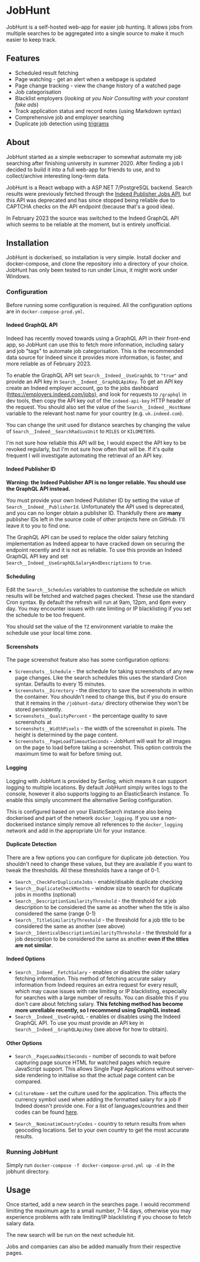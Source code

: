 # JobHunt
JobHunt is a self-hosted web-app for easier job hunting. It allows jobs from multiple searches to be aggregated into a single source to make it much easier to keep track.

## Features
- Scheduled result fetching
- Page watching - get an alert when a webpage is updated
- Page change tracking - view the change history of a watched page
- Job categorisation
- Blacklist employers (_looking at you Noir Consulting with your constant fake ads_)
- Track application status and record notes (using Markdown syntax)
- Comprehensive job and employer searching
- Duplicate job detection using [trigrams](https://www.postgresql.org/docs/current/pgtrgm.html)

## About
JobHunt started as a simple webscraper to somewhat automate my job searching after finishing university in summer 2020. After finding a job I decided to build it into a full web-app for friends to use, and to collect/archive interesting long-term data.

JobHunt is a React webapp with a ASP.NET 7/PostgreSQL backend. Search results were previously fetched through the [Indeed Publisher Jobs API](https://developer.indeed.com/docs/publisher-jobs/), but this API was deprecated and has since stopped being reliable due to CAPTCHA checks on the API endpoint (because that's a good idea).

In February 2023 the source was switched to the Indeed GraphQL API which seems to be reliable at the moment, but is entirely unofficial.

## Installation
JobHunt is dockerised, so installation is very simple. Install docker and docker-compose, and clone the repository into a directory of your choice. JobHunt has only been tested to run under Linux, it might work under Windows.

### Configuration
Before running some configuration is required. All the configuration options are in `docker-compose-prod.yml`.

#### Indeed GraphQL API
Indeed has recently moved towards using a GraphQL API in their front-end app, so JobHunt can use this to fetch more information, including salary and job "tags" to automate job categorisation. This is the recommended data source for Indeed since it provides more information, is faster, and more reliable as of February 2023.

To enable the GraphQL API set `Search__Indeed__UseGraphQL` to `"true"` and provide an API key in `Search__Indeed__GraphQLApiKey`. To get an API key create an Indeed employer account, go to the jobs dashboard (https://employers.indeed.com/jobs), and look for requests to `/graphql` in dev tools, then copy the API key out of the `indeed-api-key` HTTP header of the request. You should also set the value of the `Search__Indeed__HostName` variable to the relevant host name for your country (e.g. `uk.indeed.com`).

You can change the unit used for distance searches by changing the value of `Search__Indeed__SearchRadiusUnit` to `MILES` or `KILOMETERS`.

I'm not sure how reliable this API will be, I would expect the API key to be revoked regularly, but I'm not sure how often that will be. If it's quite frequent I will investigate automating the retrieval of an API key.

#### Indeed Publisher ID
**Warning: the Indeed Publisher API is no longer reliable. You should use the GraphQL API instead.**

You must provide your own Indeed Publisher ID by setting the value of `Search__Indeed__PublisherId`. Unfortunately the API used is deprecated, and you can no longer obtain a publisher ID. Thankfully there are **many** publisher IDs left in the source code of other projects here on GitHub. I'll leave it to you to find one.

The GraphQL API can be used to replace the older salary fetching implementation as Indeed appear to have cracked down on securing the endpoint recently and it is not as reliable. To use this provide an Indeed GraphQL API key and set `Search__Indeed__UseGraphQLSalaryAndDescriptions` to `true`.

#### Scheduling
Edit the `Search__Schedules` variables to customise the schedule on which results will be fetched and watched pages checked. These use the standard Cron syntax. By default the refresh will run at 9am, 12pm, and 6pm every day. You may encounter issues with rate limiting or IP blacklisting if you set the schedule to be too frequent.

You should set the value of the `TZ` environment variable to make the schedule use your local time zone.

#### Screenshots
The page screenshot feature also has some configuration options:
- `Screenshots__Schedule` - the schedule for taking screenshots of any new page changes. Like the search schedules this uses the standard Cron syntax. Defaults to every 15 minutes.
- `Screenshots__Directory` - the directory to save the screenshots in within the container. You shouldn't need to change this, but if you do ensure that it remains in the `/jobhunt-data/` directory otherwise they won't be stored persistently.
- `Screenshots__QualityPercent` - the percentage quality to save screenshots at
- `Screenshots__WidthPixels` - the width of the screenshot in pixels. The height is determined by the page content.
- `Screenshots__PageLoadTimeoutSeconds` - JobHunt will wait for all images on the page to load before taking a screenshot. This option controls the maximum time to wait for before timing out.

#### Logging
Logging with JobHunt is provided by Serilog, which means it can support logging to multiple locations. By default JobHunt simply writes logs to the console, however it also supports logging to an ElasticSearch instance. To enable this simply uncomment the alternative Serilog configuration.

This is configured based on your ElasticSearch instance also being dockerised and part of the network `docker_logging`. If you use a non-dockerised instance simply remove all references to the `docker_logging` network and add in the appropriate Uri for your instance.

#### Duplicate Detection
There are a few options you can configure for duplicate job detection. You shouldn't need to change these values, but they are available if you want to tweak the thresholds. All these thresholds have a range of 0-1.

- `Search__CheckForDuplicateJobs` - enable/disable duplicate checking
- `Search__DuplicateCheckMonths` - window size to search for duplicate jobs in months (optional)
- `Search__DescriptionSimilarityThreshold` - the threshold for a job description to be considered the same as another when the title is also considered the same (range 0-1)
- `Search__TitleSimilarityThreshold` - the threshold for a job title to be considered the same as another (see above)
- `Search__IdenticalDescriptionSimilarityThreshold` - the threshold for a job description to be considered the same as another **even if the titles are not similar**.

#### Indeed Options
- `Search__Indeed__FetchSalary` - enables or disables the older salary fetching information. This method of fetching accurate salary information from Indeed requires an extra request for every result, which may cause issues with rate limiting or IP blacklisting, especially for searches with a large number of results. You can disable this if you don't care about fetching salary. **This fetching method has become more unreliable recently, so I recommend using GraphQL instead**.
- `Search__Indeed__UseGraphQL` - enables or disables using the Indeed GraphQL API. To use you must provide an API key in `Search__Indeed__GraphQLApiKey` (see above for how to obtain).

#### Other Options
- `Search__PageLoadWaitSeconds` - number of seconds to wait before capturing page source HTML for watched pages which require JavaScript support. This allows Single Page Applications without server-side rendering to initialise so that the actual page content can be compared.
- `CultureName` - set the culture used for the application. This affects the currency symbol used when adding the formatted salary for a job if Indeed doesn't provide one. For a list of languages/countries and their codes can be found [here](https://docs.microsoft.com/en-us/openspecs/windows_protocols/ms-lcid/a9eac961-e77d-41a6-90a5-ce1a8b0cdb9c).

- `Search__NominatimCountryCodes` - country to return results from when geocoding locations. Set to your own country to get the most accurate results.

### Running JobHunt
Simply run `docker-compose -f docker-compose-prod.yml up -d` in the jobhunt directory.

## Usage
Once started, add a new search in the searches page. I would recommend limiting the maximum age to a small number, 7-14 days, otherwise you may experience problems with rate limiting/IP blacklisting if you choose to fetch salary data.

The new search will be run on the next schedule hit.

Jobs and companies can also be added manually from their respective pages.